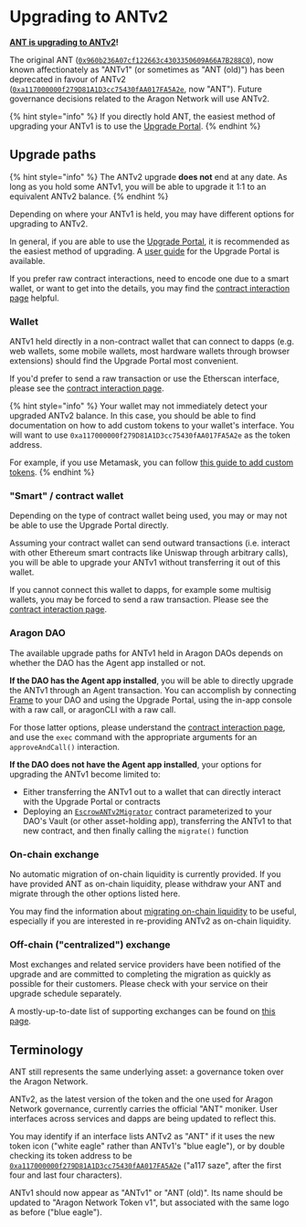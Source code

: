 # Upgrading to ANTv2

**[ANT is upgrading to ANTv2](https://aragon.org/blog/antv2)!**

The original ANT ([`0x960b236A07cf122663c4303350609A66A7B288C0`](https://etherscan.io/address/0x960b236A07cf122663c4303350609A66A7B288C0)), now known affectionately as "ANTv1" (or sometimes as "ANT (old)") has been deprecated in favour of ANTv2 ([`0xa117000000f279D81A1D3cc75430fAA017FA5A2e`](https://etherscan.io/address/0xa117000000f279d81a1d3cc75430faa017fa5a2e), now "ANT"). Future governance decisions related to the Aragon Network will use ANTv2.

{% hint style="info" %}
If you directly hold ANT, the easiest method of upgrading your ANTv1 is to use the [Upgrade Portal](https://upgrade.aragon.org).
{% endhint %}

## Upgrade paths

{% hint style="info" %}
The ANTv2 upgrade **does not** end at any date. As long as you hold some ANTv1, you will be able to upgrade it 1:1 to an equivalent ANTv2 balance.
{% endhint %}

Depending on where your ANTv1 is held, you may have different options for upgrading to ANTv2.

In general, if you are able to use the [Upgrade Portal](https://upgrade.aragon.org), it is recommended as the easiest method of upgrading. A [user guide](upgrade-portal.md) for the Upgrade Portal is available.

If you prefer raw contract interactions, need to encode one due to a smart wallet, or want to get into the details, you may find the [contract interaction page](upgrade-contract-interaction.md) helpful.

### Wallet

ANTv1 held directly in a non-contract wallet that can connect to dapps (e.g. web wallets, some mobile wallets, most hardware wallets through browser extensions) should find the Upgrade Portal most convenient.

If you'd prefer to send a raw transaction or use the Etherscan interface, please see the [contract interaction page](upgrade-contract-interaction.md).

{% hint style="info" %}
Your wallet may not immediately detect your upgraded ANTv2 balance. In this case, you should be able to find documentation on how to add custom tokens to your wallet's interface. You will want to use `0xa117000000f279D81A1D3cc75430fAA017FA5A2e` as the token address.

For example, if you use Metamask, you can follow [this guide to add custom tokens](https://metamask.zendesk.com/hc/en-us/articles/360015489031-How-to-View-See-Your-Tokens-in-Metamask).
{% endhint %}

### "Smart" / contract wallet

Depending on the type of contract wallet being used, you may or may not be able to use the Upgrade Portal directly.

Assuming your contract wallet can send outward transactions (i.e. interact with other Ethereum smart contracts like Uniswap through arbitrary calls), you will be able to upgrade your ANTv1 without transferring it out of this wallet.

If you cannot connect this wallet to dapps, for example some multisig wallets, you may be forced to send a raw transaction. Please see the [contract interaction page](upgrade-contract-interaction.md).

### Aragon DAO

The available upgrade paths for ANTv1 held in Aragon DAOs depends on whether the DAO has the Agent app installed or not.

**If the DAO has the Agent app installed**, you will be able to directly upgrade the ANTv1 through an Agent transaction. You can accomplish by connecting [Frame](http://frame.sh/) to your DAO and using the Upgrade Portal, using the in-app console with a raw call, or aragonCLI with a raw call.

For those latter options, please understand the [contract interaction
page](upgrade-contract-interaction.md), and use the `exec` command with the appropriate arguments for an `approveAndCall()` interaction.

**If the DAO does not have the Agent app installed**, your options for upgrading the ANTv1 become limited to:

- Either transferring the ANTv1 out to a wallet that can directly interact with the Upgrade Portal or contracts
- Deploying an [`EscrowANTv2Migrator`](https://github.com/aragon/aragon-network-token/blob/master/packages/v2/contracts/EscrowANTv2Migrator.sol) contract parameterized to your DAO's Vault (or other asset-holding app), transferring the ANTv1 to that new contract, and then finally calling the `migrate()` function

### On-chain exchange

No automatic migration of on-chain liquidity is currently provided. If you have provided ANT as on-chain liquidity, please withdraw your ANT and migrate through the other options listed here.

You may find the information about [migrating on-chain liquidity](upgrade-migrating-liquidity.md) to be useful, especially if you are interested in re-providing ANTv2 as on-chain liquidity.

### Off-chain ("centralized") exchange

Most exchanges and related service providers have been notified of the upgrade and are committed to completing the migration as quickly as possible for their customers. Please check with your service on their upgrade schedule separately.

A mostly-up-to-date list of supporting exchanges can be found on [this page](https://aragon.org/token/exchanges).

## Terminology

ANT still represents the same underlying asset: a governance token over the Aragon Network.

ANTv2, as the latest version of the token and the one used for Aragon Network governance, currently carries the official "ANT" moniker. User interfaces across services and dapps are being updated to reflect this.

You may identify if an interface lists ANTv2 as "ANT" if it uses the new token icon ("white eagle" rather than ANTv1's "blue eagle"), or by double checking its token address to be [`0xa117000000f279D81A1D3cc75430fAA017FA5A2e`](https://etherscan.io/address/0xa117000000f279d81a1d3cc75430faa017fa5a2e) ("a117 saze", after the first four and last four characters).

ANTv1 should now appear as "ANTv1" or "ANT (old)". Its name should be updated to "Aragon Network Token v1", but associated with the same logo as before ("blue eagle").
